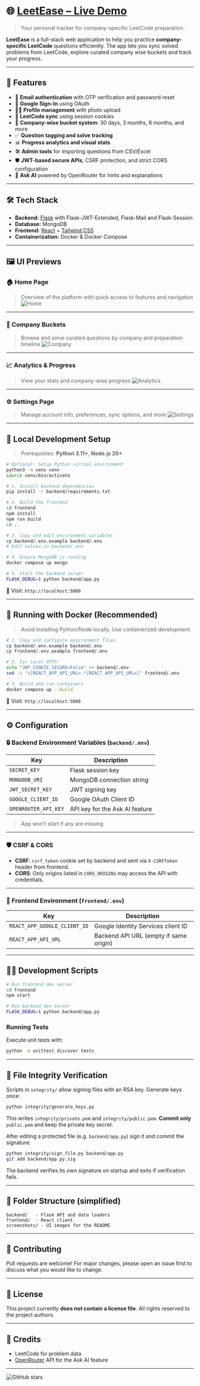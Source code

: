 # 🌐 [LeetEase – Live Demo](https://leetease.onrender.com/)

> Your personal tracker for company-specific LeetCode preparation.

**LeetEase** is a full-stack web application to help you practice **company-specific LeetCode** questions efficiently. The app lets you sync solved problems from LeetCode, explore curated company wise buckets and track your progress.

---

## 🚀 Features
- 🔐 **Email authentication** with OTP verification and password reset
- 🔗 **Google Sign-In** using OAuth
- 🧑‍💻 **Profile management** with photo upload
- 🔄 **LeetCode sync** using session cookies
- 🏢 **Company-wise bucket system**: 30 days, 3 months, 6 months, and more
- ✅ **Question tagging and solve tracking**
- 📊 **Progress analytics and visual stats**
- 🛠️ **Admin tools** for importing questions from CSV/Excel
- 🛡️ **JWT-based secure APIs**, CSRF protection, and strict CORS configuration
- 💬 **Ask AI** powered by OpenRouter for hints and explanations

---

## 🛠 Tech Stack
- **Backend:** [Flask](https://flask.palletsprojects.com/) with Flask-JWT-Extended, Flask-Mail and Flask-Session
- **Database:** MongoDB
- **Frontend:** [React](https://react.dev/) + [Tailwind CSS](https://tailwindcss.com/)
- **Containerization:** Docker & Docker Compose

---

## 🖼️ UI Previews

### 🏠 Home Page
> Overview of the platform with quick access to features and navigation
![Home](screenshots/home.png)

---

### 🏢 Company Buckets
> Browse and solve curated questions by company and preparation timeline
![Company](screenshots/company.png)

---

### 📈 Analytics & Progress
> View your stats and company-wise progress
![Analytics](screenshots/analytics.png)

---

### ⚙️ Settings Page
> Manage account info, preferences, sync options, and more
![Settings](screenshots/settings.png)

---

## 🧪 Local Development Setup

> Prerequisites: **Python 3.11+**, **Node.js 20+**

```bash
# Optional: Setup Python virtual environment
python3 -m venv venv
source venv/bin/activate

# 1. Install backend dependencies
pip install -r backend/requirements.txt

# 2. Build the frontend
cd frontend
npm install
npm run build
cd ..

# 3. Copy and edit environment variables
cp backend/.env.example backend/.env
# Edit values in backend/.env

# 4. Ensure MongoDB is running
docker compose up mongo

# 5. Start the backend server
FLASK_DEBUG=1 python backend/app.py
```

🔗 Visit: `http://localhost:5000`

---

## 🐳 Running with Docker (Recommended)

> Avoid installing Python/Node locally. Use containerized development.

```bash
# 1. Copy and configure environment files
cp backend/.env.example backend/.env
cp frontend/.env.example frontend/.env

# 2. For local HTTP:
echo "JWT_COOKIE_SECURE=False" >> backend/.env
sed -i "s|REACT_APP_API_URL=.*|REACT_APP_API_URL=|" frontend/.env

# 3. Build and run containers
docker compose up --build
```

🔗 Visit: `http://localhost:5000`

---

## ⚙️ Configuration

### 🔒 Backend Environment Variables (`backend/.env`)

| Key | Description |
|--------------------|--------------------------------------|
| `SECRET_KEY` | Flask session key |
| `MONGODB_URI` | MongoDB connection string |
| `JWT_SECRET_KEY` | JWT signing key |
| `GOOGLE_CLIENT_ID` | Google OAuth Client ID |
| `OPENROUTER_API_KEY` | API key for the Ask AI feature |

> App won't start if any are missing

---

### 🛡️ CSRF & CORS
- **CSRF**: `csrf_token` cookie set by backend and sent via `X-CSRFToken` header from frontend.
- **CORS**: Only origins listed in `CORS_ORIGINS` may access the API with credentials.

---

### 🎯 Frontend Environment (`frontend/.env`)

| Key | Description |
|-----------------------------|-------------------------------------------------|
| `REACT_APP_GOOGLE_CLIENT_ID` | Google Identity Services client ID |
| `REACT_APP_API_URL` | Backend API URL (empty if same origin) |

---

## 🧑‍💻 Development Scripts
```bash
# Run frontend dev server
cd frontend
npm start
```

```bash
# Run backend dev server
FLASK_DEBUG=1 python backend/app.py
```

### Running Tests
Execute unit tests with:
```bash
python -m unittest discover tests
```

---

## 🔏 File Integrity Verification

Scripts in `integrity/` allow signing files with an RSA key. Generate keys once:

```bash
python integrity/generate_keys.py
```

This writes `integrity/private.pem` and `integrity/public.pem`. **Commit only**
`public.pem` and keep the private key secret.

After editing a protected file (e.g. `backend/app.py`) sign it and commit the
signature:

```bash
python integrity/sign_file.py backend/app.py
git add backend/app.py.sig
```

The backend verifies its own signature on startup and exits if verification
fails.

---

## 📁 Folder Structure (simplified)
```
backend/   - Flask API and data loaders
frontend/  - React client
screenshots/ - UI images for the README
```

---

## 🤝 Contributing
Pull requests are welcome! For major changes, please open an issue first to discuss what you would like to change.

---

## 📄 License
This project currently **does not contain a license file**. All rights reserved to the project authors.

---

## 🙏 Credits
- LeetCode for problem data
- [OpenRouter](https://openrouter.ai/) API for the Ask AI feature

---

![GitHub stars](https://img.shields.io/github/stars/tchawla827/LeetEase?style=social)
